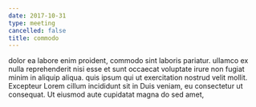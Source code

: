 ```yaml
---
date: 2017-10-31
type: meeting
cancelled: false
title: commodo
---
```

dolor ea labore enim proident, commodo sint laboris pariatur. ullamco ex nulla reprehenderit nisi esse et sunt occaecat voluptate irure non fugiat minim in aliquip aliqua. quis ipsum qui ut exercitation nostrud velit mollit. Excepteur Lorem cillum incididunt sit in Duis veniam, eu consectetur ut consequat. Ut eiusmod aute cupidatat magna do sed amet,